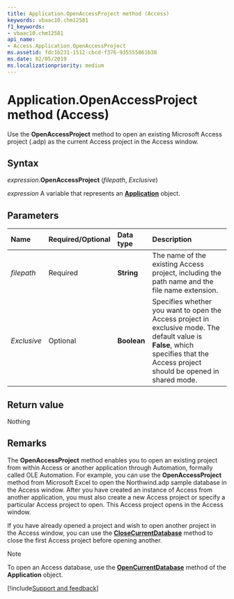 ```yaml
---
title: Application.OpenAccessProject method (Access)
keywords: vbaac10.chm12581
f1_keywords:
- vbaac10.chm12581
api_name:
- Access.Application.OpenAccessProject
ms.assetid: fdc1b231-1512-cbcd-f376-935555861b38
ms.date: 02/05/2019
ms.localizationpriority: medium
---
```



# Application.OpenAccessProject method (Access)

Use the **OpenAccessProject** method to open an existing Microsoft Access project (.adp) as the current Access project in the Access window.


## Syntax

_expression_.**OpenAccessProject** (_filepath_, _Exclusive_)

_expression_ A variable that represents an **[Application](Access.Application.md)** object.


## Parameters

|Name|Required/Optional|Data type|Description|
|:-----|:-----|:-----|:-----|
| _filepath_|Required|**String**|The name of the existing Access project, including the path name and the file name extension.|
| _Exclusive_|Optional|**Boolean**|Specifies whether you want to open the Access project in exclusive mode. The default value is **False**, which specifies that the Access project should be opened in shared mode.|

## Return value

Nothing


## Remarks

The **OpenAccessProject** method enables you to open an existing project from within Access or another application through Automation, formally called OLE Automation. For example, you can use the **OpenAccessProject** method from Microsoft Excel to open the Northwind.adp sample database in the Access window. After you have created an instance of Access from another application, you must also create a new Access project or specify a particular Access project to open. This Access project opens in the Access window.

If you have already opened a project and wish to open another project in the Access window, you can use the **[CloseCurrentDatabase](access.application.closecurrentdatabase.md)** method to close the first Access project before opening another.

> [!NOTE] 
> To open an Access database, use the **[OpenCurrentDatabase](access.application.opencurrentdatabase.md)** method of the **Application** object.




[!include[Support and feedback](~/includes/feedback-boilerplate.md)]